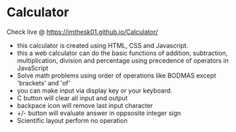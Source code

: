 # Calculator

Check live @ https://imthesk01.github.io/Calculator/ 

* this calculator is created using HTML, CSS and Javascript.
* this a web calculator can do the basic functions of addition, subtraction, multiplication, division and percentage using precedence of operators in JavaScript
* Solve math problems using order of operations like BODMAS except 'brackets' and 'of'
* you can make input via display key or your keyboard.
* C button will clear all input and output
* backpace icon will remove last input character
*  +/- button will evaluate answer in oppsosite integer sign
* Scientific layout perform no operation 